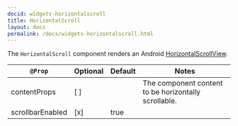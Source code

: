 ```yaml
---
docid: widgets-horizontalscroll
title: HorizontalScroll
layout: docs
permalink: /docs/widgets-horizontalscroll.html
---
```

The `HorizontalScroll` component renders an Android [HorizontalScrollView](https://developer.android.com/reference/android/widget/HorizontalScrollView.html).

`@Prop` 			| Optional | Default | Notes 
---	| --- | --- | ---
contentProps 		| [ ]      |         | The component content to be horizontally scrollable.
scrollbarEnabled	| [x]      | true |
